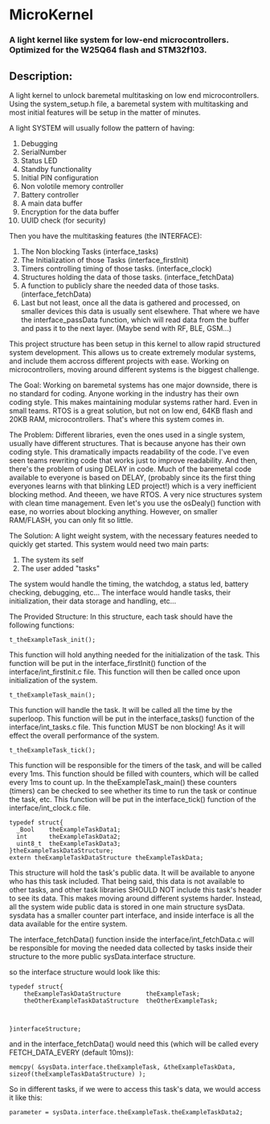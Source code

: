 # MicroKernel
### A light kernel like system for low-end microcontrollers. Optimized for the W25Q64 flash and STM32f103.

## Description:
A light kernel to unlock baremetal multitasking on low end microcontrollers.
Using the system_setup.h file, a baremetal system with multitasking and most initial features 
will be setup in the matter of minutes. 

A light SYSTEM will usually follow the pattern of having:
1. Debugging
2. SerialNumber
3. Status LED
4. Standby functionality
5. Initial PIN configuration
6. Non volotile memory controller
7. Battery controller
8. A main data buffer
9. Encryption for the data buffer
10. UUID check (for security)

Then you have the multitasking features (the INTERFACE):
1. The Non blocking Tasks (interface_tasks)
2. The Initialization of those Tasks (interface_firstInit)
3. Timers controlling timing of those tasks. (interface_clock)
4. Structures holding the data of those tasks. (interface_fetchData)
5. A function to publicly share the needed data of those tasks. (interface_fetchData)
6. Last but not least, once all the data is gathered and processed, on smaller devices this data is usually
sent elsewhere. That where we have the interface_passData function, which will read data from the buffer
and pass it to the next layer. (Maybe send with RF, BLE, GSM...)

This project structure has been setup in this kernel to allow rapid structured system development.
This allows us to create extremely modular systems, and include them accross different projects with ease.
Working on microcontrollers, moving around different systems is the biggest challenge.



The Goal:
Working on baremetal systems has one major downside, there is no standard for coding.
Anyone working in the industry has their own coding style. This makes maintaining modular systems rather hard. Even in small teams.
RTOS is a great solution, but not on low end, 64KB flash and 20KB RAM, microcontrollers.
That's where this system comes in.

The Problem:
Different libraries, even the ones used in a single system, usually have different structures.
That is because anyone has their own coding style. This dramatically impacts readability of the code. 
I've even seen teams rewriting code that works just to improve readability. 
And then, there's the problem of using DELAY in code. 
Much of the baremetal code available to everyone is based on DELAY, (probably since its the first thing everyones learns with that blinking LED project!)
which is a very inefficient blocking method. 
And theeen, we have RTOS. A very nice structures system with clean time management. Even let's you use the osDealy() function with ease, no worries about blocking anything.
However, on smaller RAM/FLASH, you can only fit so little. 

The Solution:
A light weight system, with the necessary features needed to quickly get started.
This system would need two main parts:
1. The system its self
2. The user added "tasks"

The system would handle the timing, the watchdog, a status led, battery checking, debugging, etc...
The interface would handle tasks, their initialization, their data storage and handling, etc...

The Provided Structure:
In this structure, each task should have the following functions:

    t_theExampleTask_init();
This function will hold anything needed for the initialization of the task. 
This function will be put in the interface_firstInit() function of the interface/int_firstInit.c file.
This function will then be called once upon initialization of the system.

    t_theExampleTask_main();
This function will handle the task. It will be called all the time by the superloop. 
This function will be put in the interface_tasks() function of the interface/int_tasks.c file.
This function MUST be non blocking! As it will effect the overall performance of the system.

    t_theExampleTask_tick();
This function will be responsible for the timers of the task, and will be called every 1ms.
This function should be filled with counters, which will be called every 1ms to count up.
In the theExampleTask_main() these counters (timers) can be checked to see whether its time to run the 
task or continue the task, etc. 
This function will be put in the interface_tick() function of the interface/int_clock.c file.

    typedef struct{
      _Bool    theExampleTaskData1;
      int      theExampleTaskData2;
      uint8_t  theExampleTaskData3;
    }theExampleTaskDataStructure;
    extern theExampleTaskDataStructure theExampleTaskData;
This structure will hold the task's public data. It will be available to anyone who has this task included.
That being said, this data is not available to other tasks, and other task libraries SHOULD NOT include this task's header
to see its data. This makes moving around different systems harder.
Instead, all the system wide public data is stored in one main structure sysData.
sysdata has a smaller counter part interface, and inside interface is all the data available for the entire system.

The interface_fetchData() function inside the interface/int_fetchData.c will be responsible for moving the needed data collected
by tasks inside their structure to the more public sysData.interface structure.

so the interface structure would look like this:

    typedef struct{
        theExampleTaskDataStructure       theExampleTask;
        theOtherExampleTaskDataStructure  theOtherExampleTask;
    
    
    
    }interfaceStructure;


and in the interface_fetchData() would need this (which will be called every FETCH_DATA_EVERY (default 10ms)):

    memcpy( &sysData.interface.theExampleTask, &theExampleTaskData, sizeof(theExampleTaskDataStructure) );
So in different tasks, if we were to access this task's data, we would access it like this:

    parameter = sysData.interface.theExampleTask.theExampleTaskData2;














